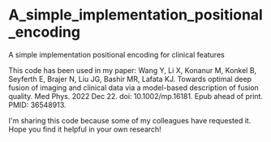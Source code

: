 # A_simple_implementation_positional_encoding
A simple implementation positional encoding for clinical features

This code has been used in my paper:
Wang Y, Li X, Konanur M, Konkel B, Seyferth E, Brajer N, Liu JG, Bashir MR, Lafata KJ. Towards optimal deep fusion of imaging and clinical data via a model-based description of fusion quality. Med Phys. 2022 Dec 22. doi: 10.1002/mp.16181. Epub ahead of print. PMID: 36548913.

I'm sharing this code because some of my colleagues have requested it. Hope you find it helpful in your own research!
